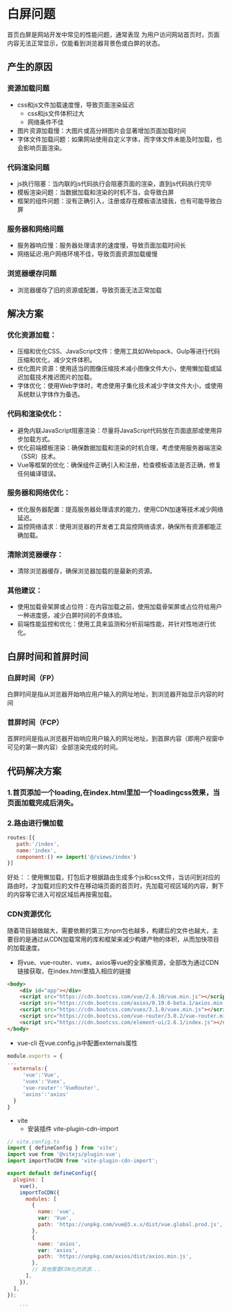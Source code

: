 # 白屏问题

首页白屏是网站开发中常见的性能问题，通常表现 为用户访问网站首页时，页面内容无法正常显示，仅能看到浏览器背景色或白屏的状态。

## 产生的原因

### 资源加载问题

- css和js文件加载速度慢，导致页面渲染延迟
    - css和js文件体积过大
    - 网络条件不佳
- 图片资源加载慢：大图片或高分辨图片会显著增加页面加载时间
- 字体文件加载问题：如果网站使用自定义字体，而字体文件未能及时加载，也会影响页面渲染。

### 代码渲染问题

- js执行阻塞：当内联的js代码执行会阻塞页面的渲染，直到js代码执行完毕
- 模板渲染问题：当数据加载和渲染的时机不当，会导致白屏
- 框架的组件问题：没有正确引入，注册或存在模板语法错我，也有可能导致白屏

### 服务器和网络问题
- 服务器响应慢：服务器处理请求的速度慢，导致页面加载时间长
- 网络延迟:用户网络环境不佳，导致页面资源加载缓慢

### 浏览器缓存问题
- 浏览器缓存了旧的资源或配置，导致页面无法正常加载

## 解决方案
### 优化资源加载：
- 压缩和优化CSS、JavaScript文件：使用工具如Webpack、Gulp等进行代码压缩和优化，减少文件体积。
- 优化图片资源：使用适当的图像压缩技术减小图像文件大小，使用懒加载或延迟加载技术推迟图片的加载。
- 字体优化：使用Web字体时，考虑使用子集化技术减少字体文件大小，或使用系统默认字体作为备选。
### 代码和渲染优化：
- 避免内联JavaScript阻塞渲染：尽量将JavaScript代码放在页面底部或使用异步加载方式。
- 优化前端模板渲染：确保数据加载和渲染的时机合理，考虑使用服务器端渲染（SSR）技术。
- Vue等框架的优化：确保组件正确引入和注册，检查模板语法是否正确，修复任何编译错误。
### 服务器和网络优化：
- 优化服务器配置：提高服务器处理请求的能力，使用CDN加速等技术减少网络延迟。
- 监控网络请求：使用浏览器的开发者工具监控网络请求，确保所有资源都能正确加载。
### 清除浏览器缓存：
- 清除浏览器缓存，确保浏览器加载的是最新的资源。
### 其他建议：
- 使用加载骨架屏或占位符：在内容加载之前，使用加载骨架屏或占位符给用户一种进度感，减少白屏时间的不良体验。
- 前端性能监控和优化：使用工具来监测和分析前端性能，并针对性地进行优化。

## 白屏时间和首屏时间

### 白屏时间（FP）
白屏时间是指从浏览器开始响应用户输入的网址地址，到浏览器开始显示内容的时间

### 首屏时间（FCP）
首屏时间是指从浏览器开始响应用户输入的网址地址，到首屏内容（即用户视窗中可见的第一屏内容）全部渲染完成的时间。

## 代码解决方案

### 1.首页添加一个loading,在index.html里加一个loadingcss效果，当页面加载完成后消失。

### 2.路由进行懒加载

```js
routes:[{
   path:'/index',
   name:'index',
   component:() => import('@/views/index')
}]
```

好处：：使用懒加载，打包后才根据路由生成多个js和css文件，当访问到对应的路由时，才加载对应的文件在移动端页面的首页时，先加载可视区域的内容，剩下的内容等它进入可视区域后再按需加载。

### CDN资源优化

随着项目越做越大，需要依赖的第三方npm包也越多，构建后的文件也越大，主要目的是通过从CDN加载常用的库和框架来减少构建产物的体积，从而加快项目的加载速度。

- 将vue、vue-router、vuex、axios等vue的全家桶资源，全部改为通过CDN链接获取，在index.html里插入相应的链接

```html
<body> 
    <div id="app"></div> 
    <script src="https://cdn.bootcss.com/vue/2.6.10/vue.min.js"></script> 
    <script src="https://cdn.bootcss.com/axios/0.19.0-beta.1/axios.min.js"></script> 
    <script src="https://cdn.bootcss.com/vuex/3.1.0/vuex.min.js"></script> 
    <script src="https://cdn.bootcss.com/vue-router/3.0.2/vue-router.min.js"></script>
    <script src="https://cdn.bootcss.com/element-ui/2.6.1/index.js"></script> 
</body>

```

- vue-cli
在vue.config.js中配置externals属性
```js
module.exports = {
...
  externals:{
     'vue':'Vue',
     'vuex':'Vuex',
     'vue-router':'VueRouter',
     'axios':'axios'
  }
}
```
- vite
    - 安装插件 vite-plugin-cdn-import
```js
// vite.config.ts  
import { defineConfig } from 'vite';  
import vue from '@vitejs/plugin-vue';  
import importToCDN from 'vite-plugin-cdn-import';  

export default defineConfig({  
  plugins: [  
    vue(),  
    importToCDN({  
      modules: [  
        {  
          name: 'vue',  
          var: 'Vue',  
          path: 'https://unpkg.com/vue@3.x.x/dist/vue.global.prod.js', // 注意替换为实际版本号  
        },  
        {  
          name: 'axios',  
          var: 'axios',  
          path: 'https://unpkg.com/axios/dist/axios.min.js',  
        },  
        // 其他需要CDN化的资源...  
      ],  
    }),  
  ],  
});

    ```


